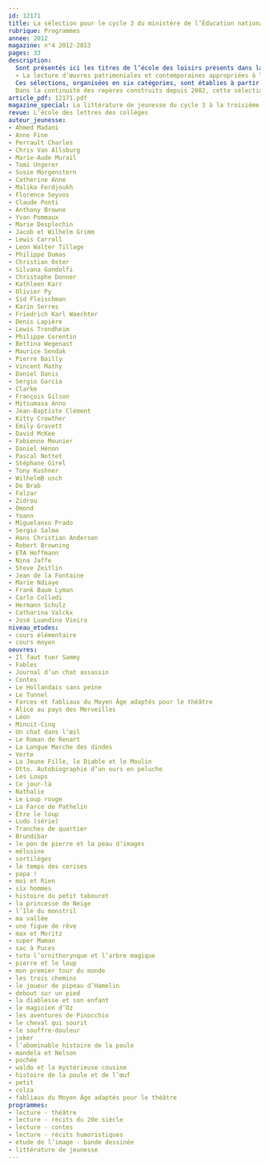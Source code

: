 ```yaml
---
id: 12171
title: La sélection pour le cycle 3 du ministère de l’Éducation nationale
rubrique: Programmes
annee: 2012
magazine: n°4 2012-2013
pages: 33
description: 
  Sont présentés ici les titres de l’école des loisirs présents dans la liste de référence 2013 actualisée par le ministère de l’Éducation nationale : albums, bandes dessinées, contes et fables, romans et récits, théâtre.
  « La lecture d’œuvres patrimoniales et contemporaines appropriées à l’âge des élèves leur permet de se constituer une première culture littéraire partagée. Elle contribue à l’acquisition de la maîtrise de la langue. Pour aider les enseignants à choisir des œuvres, le ministère propose des sélections de livres.
  Ces sélections, organisées en six catégories, sont établies à partir de plusieurs critères : – la qualité littéraire des œuvres ; – l’accessibilité des textes ; – l’équilibre entre des ouvrages patrimoniaux, des classiques et des publications récentes ; – la disponibilité des titres ; – la diversité des auteurs, des illustrateurs, des éditeurs... – l’ouverture des pratiques pédagogiques et éducatives qu’elles permettent. [...]
  Dans la continuité des repères construits depuis 2002, cette sélection tient compte des ouvrages et des auteurs déjà rencontrés au cycle des apprentissages fondamentaux et reprend certaines propositions des listes de référence antérieures. » (Ministère de l’Éducation nationale, Éduscol).
article_pdf: 12171.pdf
magazine_special: La littérature de jeunesse du cycle 3 à la troisième
revue: L’école des lettres des collèges
auteur_jeunesse:
- Ahmed Madani
- Anne Fine
- Perrault Charles
- Chris Van Allsburg
- Marie-Aude Murail
- Tomi Ungerer
- Susie Morgenstern
- Catherine Anne
- Malika Ferdjoukh
- Florence Seyvos
- Claude Ponti
- Anthony Browne
- Yvan Pommaux
- Marie Desplechin
- Jacob et Wilhelm Grimm
- Lewis Carroll
- Leon Walter Tillage
- Philippe Dumas
- Christian Oster
- Silvana Gandolfi
- Christophe Donner
- Kathleen Karr
- Olivier Py
- Sid Fleischman
- Karin Serres
- Friedrich Karl Waechter
- Denis Lapière
- Lewis Trondheim
- Philippe Corentin
- Bettina Wegenast
- Maurice Sendak
- Pierre Bailly
- Vincent Mathy
- Daniel Danis
- Sergio Garcia
- Clarke
- François Gilson
- Mitsumasa Anno
- Jean-Baptiste Clément
- Kitty Crowther
- Emily Gravett
- David McKee
- Fabienne Mounier
- Daniel Hénon
- Pascal Nottet
- Stéphane Girel
- Tony Kushner
- WilhelmB usch
- De Brab
- Falzar
- Zidrou
- Omond
- Yoann
- Miguelanxo Prado
- Sergio Salma
- Hans Christian Andersen
- Robert Browning
- ETA Hoffmann
- Nina Jaffe
- Steve Zeitlin
- Jean de la Fontaine
- Marie Ndiaye
- Frank Baum Lyman
- Carlo Collodi
- Hermann Schulz
- Catharina Valckx
- José Luandino Vieira
niveau_etudes:
- cours élémentaire
- cours moyen
oeuvres:
- Il faut tuer Sammy
- Fables
- Journal d’un chat assassin
- Contes
- Le Hollandais sans peine
- Le Tunnel
- Farces et fabliaux du Moyen Âge adaptés pour le théâtre
- Alice au pays des Merveilles
- Léon
- Minuit-Cinq
- Un chat dans l’œil
- Le Roman de Renart
- La Longue Marche des dindes
- Verte
- La Jeune Fille, le Diable et le Moulin
- Otto. Autobiographie d’un ours en peluche
- Les Loups
- Ce jour-là
- Nathalie
- Le Loup rouge
- La Farce de Pathelin
- Être le loup
- Ludo (série)
- Tranches de quartier
- Brundibar
- le pon de pierre et la peau d’images
- mélusine
- sortilèges
- le temps des cerises
- papa !
- moi et Rien
- six hommes
- histoire du petit tabouret
- la princesse de Neige
- l’île du monstril
- ma vallée
- une figue de rêve
- max et Moritz
- super Maman
- sac à Puces
- toto l’ornithorynque et l’arbre magique
- pierre et le loup
- mon premier tour du monde
- les trois chemins
- le joueur de pipeau d’Hamelin
- debout sur un pied
- la diablesse et son enfant
- le magicien d’Oz
- les aventures de Pinocchio
- le cheval qui sourit
- le souffre-douleur
- joker
- l’abominable histoire de la poule
- mandela et Nelson
- pochée
- waldo et la mystérieuse cousine
- histoire de la poule et de l’œuf
- petit
- colza
- fabliaux du Moyen Âge adaptés pour le théâtre
programmes:
- lecture - théâtre
- lecture - récits du 20e siècle
- lecture - contes
- lecture - récits humoristiques
- étude de l’image - bande dessinée
- littérature de jeunesse
---
```

